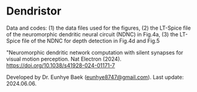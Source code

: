 # Dendristor

Data and codes:
(1) the data files used for the figures,
(2) the LT-Spice file of the neuromorphic dendritic neural circuit (NDNC) in Fig.4a, 
(3) the LT-Spice file of the NDNC for depth detection in Fig.4d and Fig.5

"Neuromorphic dendritic network computation with silent synapses for visual motion perception. Nat Electron (2024). 
https://doi.org/10.1038/s41928-024-01171-7

Developed by Dr. Eunhye Baek (eunhye8747@gmail.com).
Last update: 2024.06.06.

